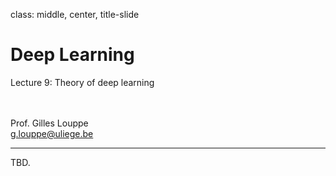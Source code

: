 class: middle, center, title-slide

# Deep Learning

Lecture 9: Theory of deep learning

<br><br>
Prof. Gilles Louppe<br>
[g.louppe@uliege.be](g.louppe@uliege.be)

---

TBD.
